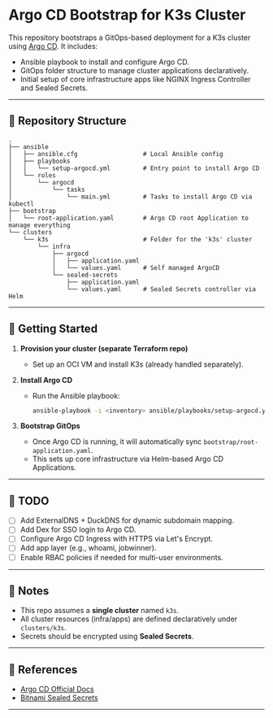 # Argo CD Bootstrap for K3s Cluster

This repository bootstraps a GitOps-based deployment for a K3s cluster using [Argo CD](https://argo-cd.readthedocs.io/). It includes:

- Ansible playbook to install and configure Argo CD.
- GitOps folder structure to manage cluster applications declaratively.
- Initial setup of core infrastructure apps like NGINX Ingress Controller and Sealed Secrets.

---

## 📁 Repository Structure

```
.
├── ansible
│   ├── ansible.cfg                  # Local Ansible config
│   ├── playbooks
│   │   └── setup-argocd.yml         # Entry point to install Argo CD
│   └── roles
│       └── argocd
│           └── tasks
│               └── main.yml         # Tasks to install Argo CD via kubectl
├── bootstrap
│   └── root-application.yaml        # Argo CD root Application to manage everything
└── clusters
    └── k3s                          # Folder for the 'k3s' cluster
        └── infra
            ├── argocd
            │   ├── application.yaml
            │   └── values.yaml      # Self managed ArgoCD
            └── sealed-secrets
                ├── application.yaml
                └── values.yaml      # Sealed Secrets controller via Helm
```

---

## 🚀 Getting Started

1. **Provision your cluster (separate Terraform repo)**
   - Set up an OCI VM and install K3s (already handled separately).

2. **Install Argo CD**
   - Run the Ansible playbook:
     ```bash
     ansible-playbook -i <inventory> ansible/playbooks/setup-argocd.yml
     ```

3. **Bootstrap GitOps**
   - Once Argo CD is running, it will automatically sync `bootstrap/root-application.yaml`.
   - This sets up core infrastructure via Helm-based Argo CD Applications.

---

## 📝 TODO

- [ ] Add ExternalDNS + DuckDNS for dynamic subdomain mapping.
- [ ] Add Dex for SSO login to Argo CD.
- [ ] Configure Argo CD Ingress with HTTPS via Let's Encrypt.
- [ ] Add app layer (e.g., whoami, jobwinner).
- [ ] Enable RBAC policies if needed for multi-user environments.

---

## 🧠 Notes

- This repo assumes a **single cluster** named `k3s`.
- All cluster resources (infra/apps) are defined declaratively under `clusters/k3s`.
- Secrets should be encrypted using **Sealed Secrets**.

---

## 🔗 References

- [Argo CD Official Docs](https://argo-cd.readthedocs.io/)
- [Bitnami Sealed Secrets](https://github.com/bitnami-labs/sealed-secrets)

---

